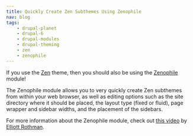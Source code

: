```yaml
---
title: Quickly Create Zen Subthemes Using Zenophile
nav: blog
tags:
    - drupal-planet
    - drupal-6
    - drupal-modules
    - drupal-theming
    - zen
    - zenophile
---
```

If you use the [Zen](http://drupal.org/project/zen) theme, then you should also be using the [Zenophile](http://drupal.org/project/zenophile) module!

The Zenophile module allows you to very quickly create Zen subthemes from within your web browser, as well as editing options such as the site directory where it should be placed, the layout type (fixed or fluid), page wrapper and sidebar widths, and the placement of the sidebars.

For more information about the Zenophile module, check out [this video](http://blip.tv/file/2427703) by [Elliott Rothman](http://elliottrothman.com).